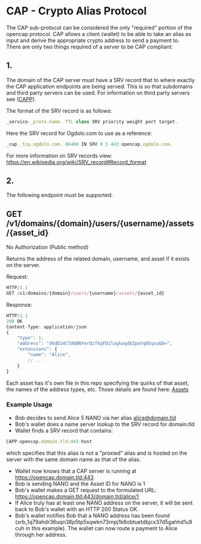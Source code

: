# CAP - Crypto Alias Protocol

The CAP sub-protocol can be considered the only "required" portion of the opencap protocol. CAP allows a client (wallet) to be able to take an alias as input and derive the appropriate crypto address to send a payment to. There are only two things required of a server to be CAP compliant:

## 1.
The domain of the CAP server must have a SRV record that to where exactly the CAP application endpoints are being served. This is so that subdomains and third party servers can be used. For information on third party servers see ([CAPP](/CAPP.md)). 

The format of the SRV record is as follows:

```javascript
_service._proto.name. TTL class SRV priority weight port target.
```

Here the SRV record for Ogdolo.com to use as a reference:

```javascript
_cap._tcp.ogdolo.com. 86400 IN SRV 0 5 443 opencap.ogdolo.com.
```

For more information on SRV records view: https://en.wikipedia.org/wiki/SRV_record#Record_format

## 2.
The following endpoint must be supported:

## GET /v1/domains/{domain}/users/{username}/assets/{asset_id}

No Authorization (Public method)

Returns the address of the related domain, username, and asset if it exists on the server.

Request:

```javascript
HTTP/1.1
GET /v1/domains/{domain}/users/{username}/assets/{asset_id}
```

Response:

```javascript
HTTP/1.1
200 OK
Content-Type: application/json
{
    "type": 1,
    "address": "XKdD14CTd6BNYerDzfkqFDilogkaqdbZpaYq6EqxuQ8=",
    "extensions": {
        "name": "Alice",
        // ...
    }
}
```

Each asset has it's own file in this repo specifying the quirks of that asset, the names of the address types, etc. Those details are found here: [Assets](/Assets.md)

### Example Usage

* Bob decides to send Alice 5 NANO via her alias alice@domain.tld
* Bob's wallet does a name server lookup to the SRV record for domain.tld
* Wallet finds a SRV record that contains:

```javascript
CAPP-opencap.domain.tld:443-host
```

which specifies that this alias is not a "proxied" alias and is hosted on the server with the same domain name as that of the alias.

* Wallet now knows that a CAP server is running at https://opencap.domain.tld:443
* Bob is sending NANO and the Asset ID for NANO is 1
* Bob's wallet makes a GET request to the formulated URL: https://opencap.domain.tld:443/domain.tld/alice/1
* If Alice truly has at least one NANO address on the server, it will be sent back to Bob's wallet with an HTTP 200 Status OK.
* Bob's wallet notifies Bob that a NANO address has been found (xrb_1q79ahdr36uqn38p5tp5sqwkn73rnpj1k8obtuetdbjcx37d5gahhd1u9cuh in this example). The wallet can now route a payment to Alice through her address.